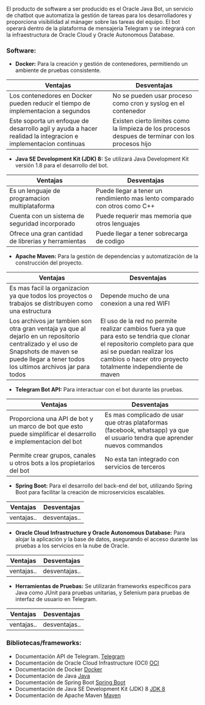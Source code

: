 El producto de software a ser producido es el Oracle Java Bot, un servicio de chatbot que automatiza la gestión de tareas para los desarrolladores y proporciona visibilidad al mánager sobre las tareas del equipo. El bot operará dentro de la plataforma de mensajería Telegram y se integrará con la infraestructura de Oracle Cloud y Oracle Autonomous Database.

### Software:
- **Docker:** Para la creación y gestión de contenedores, permitiendo un ambiente de pruebas consistente.

| Ventajas| Desventajas |
| ----------- | ----------- |
| Los contenedores en Docker pueden reducir el tiempo de implementacion a segundos | No se pueden usar proceso como cron y syslog en el contenedor |
| Este soporta un enfoque de desarrollo agil y ayuda a hacer realidad la integracion e implementacion continuas | Existen cierto limites como la limpieza de los procesos despues de terminar con los procesos hijo

- **Java SE Development Kit (JDK) 8:** Se utilizará Java Development Kit versión 1.8 para el desarrollo del bot.

| Ventajas| Desventajas |
| ----------- | ----------- |
| Es un lenguaje de programacion multiplataforma | Puede llegar a tener un rendimiento mas lento comparado con otros como C++ |
| Cuenta con un sistema de seguridad incorporado | Puede requerir mas memoria que otros lenguajes |
| Ofrece una gran cantidad de librerias y herramientas | Puede llegar a tener sobrecarga de codigo |

- **Apache Maven:** Para la gestión de dependencias y automatización de la construcción del proyecto.

| Ventajas| Desventajas |
| ----------- | ----------- |
| Es mas facil la organizacion ya que todos los proyectos o trabajos se distribuyen como una estructura | Depende mucho de una conexion a una red WIFI |
| Los archivos jar tambien son otra gran ventaja ya que al dejarlo en un repositorio centralizado y el uso de Snapshots de maven se puede llegar a tener todos los ultimos archivos jar para todos | El uso de la red no permite realizar cambios fuera ya que para esto se tendria que clonar el repositorio completo para que asi se puedan realizar los cambios o hacer otro proyecto totalmente independiente de maven |

- **Telegram Bot API:** Para interactuar con el bot durante las pruebas.

| Ventajas| Desventajas |
| ----------- | ----------- |
| Proporciona una API de bot y un marco de bot que esto puede simplificar el desarrollo e implementacion del bot | Es mas complicado de usar que otras plataformas (facebook, whatsapp) ya que el usuario tendra que aprender nuevos commandos |
| Permite crear grupos, canales u otros bots a los propietarios del bot | No esta tan integrado con servicios de terceros | 

- **Spring Boot:** Para el desarrollo del back-end del bot, utilizando Spring Boot para facilitar la creación de microservicios escalables.

| Ventajas| Desventajas |
| ----------- | ----------- |
| ventajas.. | desventajas.. |

- **Oracle Cloud Infrastructure y Oracle Autonomous Database:** Para alojar la aplicación y la base de datos, asegurando el acceso durante las pruebas a los servicios en la nube de Oracle.

| Ventajas| Desventajas |
| ----------- | ----------- |
| ventajas.. | desventajas.. |

- **Herramientas de Pruebas:** Se utilizarán frameworks específicos para Java como JUnit para pruebas unitarias, y Selenium para pruebas de interfaz de usuario en Telegram.

| Ventajas| Desventajas |
| ----------- | ----------- |
| ventajas.. | desventajas.. |

### Bibliotecas/frameworks:
- Documentación API de Telegram. [Telegram](https://core.telegram.org/bots/api)
- Documentación de Oracle Cloud Infrastructure (OCI) [OCI](https://docs.oracle.com/en-us/iaas/Content/home.htm)
- Documentación de Docker [Docker](https://docs.docker.com/)
- Documentación de Java [Java](https://docs.oracle.com/en/java/)
- Documentación de Spring Boot [Spring Boot](https://docs.spring.io/spring-boot/docs/current/reference/htmlsingle/)
- Documentación de Java SE Development Kit (JDK) 8 [JDK 8](https://docs.oracle.com/javase/8/docs/)
- Documentación de Apache Maven [Maven](https://maven.apache.org/guides/index.html)
